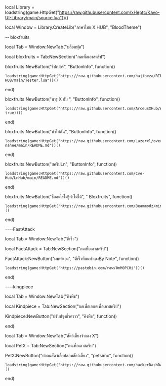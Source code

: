 local Library = loadstring(game:HttpGet("https://raw.githubusercontent.com/xHeptc/Kavo-UI-Library/main/source.lua"))()

local Window = Library.CreateLib("ภาษาไทย X HUB", "BloodTheme")

-- bloxfruits

local Tab = Window:NewTab("บล็อกฟุต")

local bloxfruits = Tab:NewSection("กดเพื่อเอาสคริป")

bloxfruits:NewButton("ริปเปอร์", "ButtonInfo", function()

    loadstring(game:HttpGet("https://raw.githubusercontent.com/hajibeza/RIPPER-HUB/main/Tester.lua"))()

end)

bloxfruits:NewButton("มารุ X ฮับ ", "ButtonInfo", function()

    loadstring(game:HttpGet("https://raw.githubusercontent.com/ArceusXHub/AV2022/main/README.md", true))()

end)

bloxfruits:NewButton("ทำไก่ตัน", "ButtonInfo", function()

    loadstring(game:HttpGet("https://raw.githubusercontent.com/Lazerxl/overlazerxkaito-nahee/main/README.md"))()

end)

bloxfruits:NewButton("สคริปLn", "ButtonInfo", function()

    loadstring(game:HttpGet('https://raw.githubusercontent.com/Cve-Hub/LnHub/main/README.md'))()

end)

bloxfruits:NewButton("ชื่ออะไรไม่รู้จำไม่ได้", " Bloxfruits", function()

    loadstring(game:HttpGet('https://raw.githubusercontent.com/Beammodz/mimkxfullhub/main/Lua'))()

end)

----FastAttack

local Tab = Window:NewTab("ตีเร็ว")

local FactAttack = Tab:NewSection("กดเพื่อเอาสคริป")

FactAttack:NewButton("ผมทำเอง", "ตีเร็วทีผมทำเองBy Note", function()

    loadstring(game:HttpGet('https://pastebin.com/raw/0nM0PCHi'))()

end)

----kingpiece

local Tab = Window:NewTab("คิงพีช")

local Kindpiece = Tab:NewSection("กดเพื่อเอกดเพื่อเอาสคริป")

Kindpiece:NewButton("ปรับปรุงชั่วคราว", "คิงพีช", function()

    

end)

local Tab = Window:NewTab("สัตว์เลี้ยงจำลอง X")

local PetX = Tab:NewSection("กดเพื่อเอาสคริป")

PetX:NewButton("ปลอมสัตว์เลี้ยปลอมสัตว์เลี้ยง",  "petsimx", function()

    loadstring(game:HttpGet("https://raw.githubusercontent.com/hackerDashDash/PetSimulatorX/main/petSimulatorXEquipV2.lua",true))()

end)
